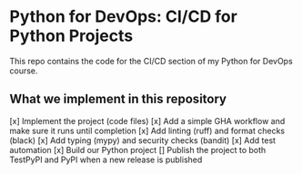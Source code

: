 # Python for DevOps: CI/CD for Python Projects
This repo contains the code for the CI/CD section of my Python for DevOps course.

## What we implement in this repository

[x] Implement the project (code files)
[x] Add a simple GHA workflow and make sure it runs until completion
[x] Add linting (ruff) and format checks (black)
[x] Add typing (mypy) and security checks (bandit)
[x] Add test automation
[x] Build our Python project
[] Publish the project to both TestPyPI and PyPI when a new release is published